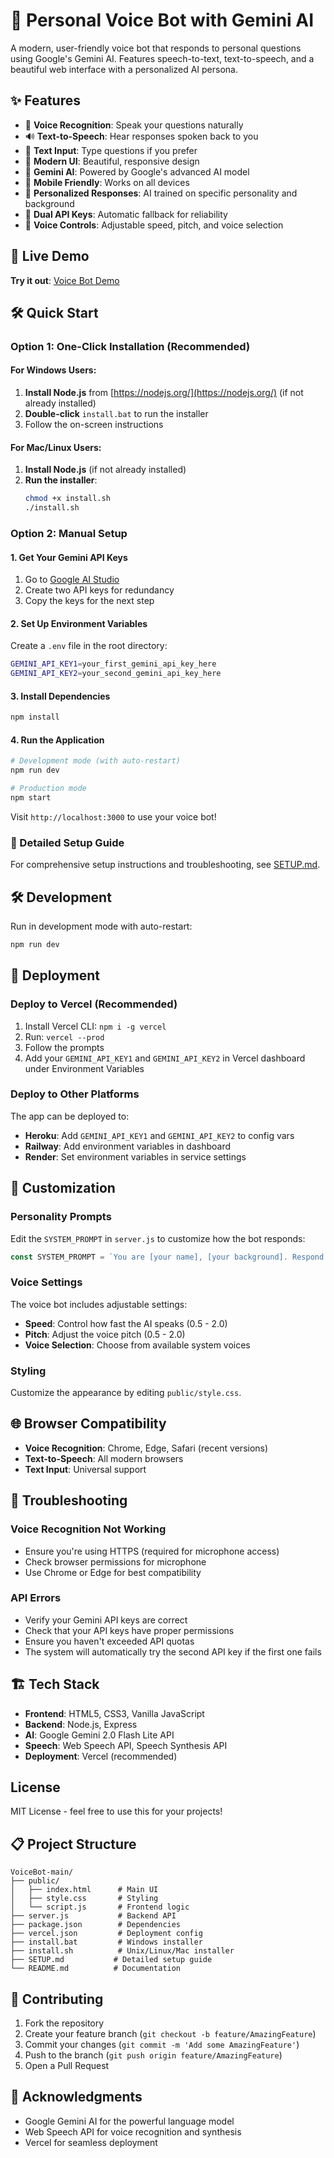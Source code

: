 
# 🧠 Personal Voice Bot with Gemini AI

A modern, user-friendly voice bot that responds to personal questions using Google's Gemini AI. Features speech-to-text, text-to-speech, and a beautiful web interface with a personalized AI persona.

## ✨ Features

- 🎤 **Voice Recognition**: Speak your questions naturally
- 🔊 **Text-to-Speech**: Hear responses spoken back to you
- 💬 **Text Input**: Type questions if you prefer
- 🎨 **Modern UI**: Beautiful, responsive design
- 🤖 **Gemini AI**: Powered by Google's advanced AI model
- 📱 **Mobile Friendly**: Works on all devices
- 🎯 **Personalized Responses**: AI trained on specific personality and background
- 🔄 **Dual API Keys**: Automatic fallback for reliability
- 🎵 **Voice Controls**: Adjustable speed, pitch, and voice selection

## 🚀 Live Demo

**Try it out**: [Voice Bot Demo](https://voice-bot-main-2trfuh762-anewdevls-projects.vercel.app)

## 🛠️ Quick Start

### Option 1: One-Click Installation (Recommended)

#### For Windows Users:
1. **Install Node.js** from [https://nodejs.org/](https://nodejs.org/) (if not already installed)
2. **Double-click** `install.bat` to run the installer
3. Follow the on-screen instructions

#### For Mac/Linux Users:
1. **Install Node.js** (if not already installed)
2. **Run the installer**:
   ```bash
   chmod +x install.sh
   ./install.sh
   ```

### Option 2: Manual Setup

#### 1. Get Your Gemini API Keys
1. Go to [Google AI Studio](https://makersuite.google.com/app/apikey)
2. Create two API keys for redundancy
3. Copy the keys for the next step

#### 2. Set Up Environment Variables
Create a `.env` file in the root directory:
```bash
GEMINI_API_KEY1=your_first_gemini_api_key_here
GEMINI_API_KEY2=your_second_gemini_api_key_here
```

#### 3. Install Dependencies
```bash
npm install
```

#### 4. Run the Application
```bash
# Development mode (with auto-restart)
npm run dev

# Production mode
npm start
```

Visit `http://localhost:3000` to use your voice bot!

### 📖 Detailed Setup Guide

For comprehensive setup instructions and troubleshooting, see [SETUP.md](SETUP.md).

## 🛠️ Development

Run in development mode with auto-restart:
```bash
npm run dev
```

## 🚀 Deployment

### Deploy to Vercel (Recommended)
1. Install Vercel CLI: `npm i -g vercel`
2. Run: `vercel --prod`
3. Follow the prompts
4. Add your `GEMINI_API_KEY1` and `GEMINI_API_KEY2` in Vercel dashboard under Environment Variables

### Deploy to Other Platforms

The app can be deployed to:
- **Heroku**: Add `GEMINI_API_KEY1` and `GEMINI_API_KEY2` to config vars
- **Railway**: Add environment variables in dashboard
- **Render**: Set environment variables in service settings

## 🎯 Customization

### Personality Prompts
Edit the `SYSTEM_PROMPT` in `server.js` to customize how the bot responds:
```javascript
const SYSTEM_PROMPT = `You are [your name], [your background]. Respond casually like chatting with a friend, 2-3 sentences max.`
```

### Voice Settings
The voice bot includes adjustable settings:
- **Speed**: Control how fast the AI speaks (0.5 - 2.0)
- **Pitch**: Adjust the voice pitch (0.5 - 2.0)
- **Voice Selection**: Choose from available system voices

### Styling
Customize the appearance by editing `public/style.css`.

## 🌐 Browser Compatibility

- **Voice Recognition**: Chrome, Edge, Safari (recent versions)
- **Text-to-Speech**: All modern browsers
- **Text Input**: Universal support

## 🔧 Troubleshooting

### Voice Recognition Not Working
- Ensure you're using HTTPS (required for microphone access)
- Check browser permissions for microphone
- Use Chrome or Edge for best compatibility

### API Errors
- Verify your Gemini API keys are correct
- Check that your API keys have proper permissions
- Ensure you haven't exceeded API quotas
- The system will automatically try the second API key if the first one fails

## 🏗️ Tech Stack

- **Frontend**: HTML5, CSS3, Vanilla JavaScript
- **Backend**: Node.js, Express
- **AI**: Google Gemini 2.0 Flash Lite API
- **Speech**: Web Speech API, Speech Synthesis API
- **Deployment**: Vercel (recommended)

## License

MIT License - feel free to use this for your projects!

## 📋 Project Structure

```
VoiceBot-main/
├── public/
│   ├── index.html      # Main UI
│   ├── style.css       # Styling
│   └── script.js       # Frontend logic
├── server.js           # Backend API
├── package.json        # Dependencies
├── vercel.json         # Deployment config
├── install.bat         # Windows installer
├── install.sh          # Unix/Linux/Mac installer
├── SETUP.md           # Detailed setup guide
└── README.md          # Documentation
```

## 🤝 Contributing

1. Fork the repository
2. Create your feature branch (`git checkout -b feature/AmazingFeature`)
3. Commit your changes (`git commit -m 'Add some AmazingFeature'`)
4. Push to the branch (`git push origin feature/AmazingFeature`)
5. Open a Pull Request

## 🙏 Acknowledgments

- Google Gemini AI for the powerful language model
- Web Speech API for voice recognition and synthesis
- Vercel for seamless deployment
